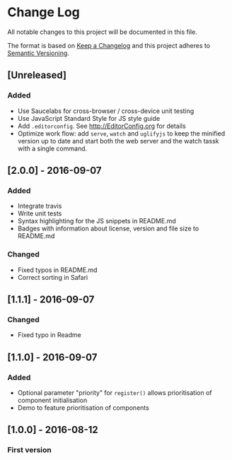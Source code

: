 # Change Log
All notable changes to this project will be documented in this file.

The format is based on [Keep a Changelog](http://keepachangelog.com/) 
and this project adheres to [Semantic Versioning](http://semver.org/).

## [Unreleased]
### Added
- Use Saucelabs for cross-browser / cross-device unit testing
- Use JavaScript Standard Style for JS style guide
- Add `.editorconfig`. See http://EditorConfig.org for details
- Optimize work flow: add `serve`, `watch` and `uglifyjs` to keep the minified version up to date and start both the web server and the watch tassk with a single command.

## [2.0.0] - 2016-09-07
### Added
- Integrate travis
- Write unit tests
- Syntax highlighting for the JS snippets in README.md
- Badges with information about license, version and file size to README.md

### Changed
- Fixed typos in README.md
- Correct sorting in Safari

## [1.1.1] - 2016-09-07
### Changed
- Fixed typo in Readme

## [1.1.0] - 2016-09-07
### Added
- Optional parameter "priority" for `register()` allows prioritisation of component initialisation
- Demo to feature prioritisation of components

## [1.0.0] - 2016-08-12
### First version
